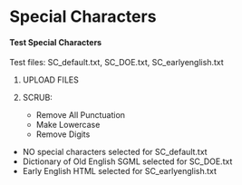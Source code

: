# Special Characters

#### Test Special Characters

Test files: SC_default.txt, SC_DOE.txt, SC_earlyenglish.txt

1. UPLOAD FILES

2. SCRUB: 
    - Remove All Punctuation
    - Make Lowercase
    - Remove Digits
- NO special characters selected for SC_default.txt
- Dictionary of Old English SGML selected for SC_DOE.txt
- Early English HTML selected for SC_earlyenglish.txt


